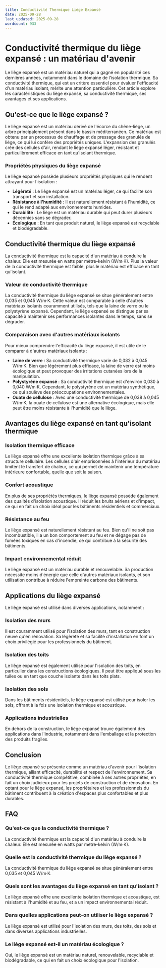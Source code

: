 ```yaml
---
title: Conductivité Thermique Liège Expansé
date: 2025-09-28
last_updated: 2025-09-28
wordcount: 933
---
```


# Conductivité thermique du liège expansé : un matériau d'avenir

Le liège expansé est un matériau naturel qui a gagné en popularité ces dernières années, notamment dans le domaine de l'isolation thermique. Sa conductivité thermique, qui est un critère essentiel pour évaluer l'efficacité d'un matériau isolant, mérite une attention particulière. Cet article explore les caractéristiques du liège expansé, sa conductivité thermique, ses avantages et ses applications.

## Qu'est-ce que le liège expansé ?

Le liège expansé est un matériau dérivé de l'écorce du chêne-liège, un arbre principalement présent dans le bassin méditerranéen. Ce matériau est obtenu par un processus de chauffage et de pressage des granulés de liège, ce qui lui confère des propriétés uniques. L'expansion des granulés crée des cellules d'air, rendant le liège expansé léger, résistant et particulièrement efficace en tant qu'isolant thermique.

### Propriétés physiques du liège expansé

Le liège expansé possède plusieurs propriétés physiques qui le rendent attrayant pour l'isolation :

- **Légèreté** : Le liège expansé est un matériau léger, ce qui facilite son transport et son installation.
- **Résistance à l'humidité** : Il est naturellement résistant à l'humidité, ce qui le rend adapté aux environnements humides.
- **Durabilité** : Le liège est un matériau durable qui peut durer plusieurs décennies sans se dégrader.
- **Écologique** : En tant que produit naturel, le liège expansé est recyclable et biodégradable.

## Conductivité thermique du liège expansé

La conductivité thermique est la capacité d'un matériau à conduire la chaleur. Elle est mesurée en watts par mètre-kelvin (W/m·K). Plus la valeur de la conductivité thermique est faible, plus le matériau est efficace en tant qu'isolant.

### Valeur de conductivité thermique

La conductivité thermique du liège expansé se situe généralement entre 0,035 et 0,045 W/m·K. Cette valeur est comparable à celle d'autres matériaux isolants couramment utilisés, tels que la laine de verre ou le polystyrène expansé. Cependant, le liège expansé se distingue par sa capacité à maintenir ses performances isolantes dans le temps, sans se dégrader.

### Comparaison avec d'autres matériaux isolants

Pour mieux comprendre l'efficacité du liège expansé, il est utile de le comparer à d'autres matériaux isolants :

- **Laine de verre** : Sa conductivité thermique varie de 0,032 à 0,045 W/m·K. Bien que légèrement plus efficace, la laine de verre est moins écologique et peut provoquer des irritations cutanées lors de la manipulation.
- **Polystyrène expansé** : Sa conductivité thermique est d'environ 0,030 à 0,040 W/m·K. Cependant, le polystyrène est un matériau synthétique, ce qui soulève des préoccupations environnementales.
- **Ouate de cellulose** : Avec une conductivité thermique de 0,038 à 0,045 W/m·K, la ouate de cellulose est une alternative écologique, mais elle peut être moins résistante à l'humidité que le liège.

## Avantages du liège expansé en tant qu'isolant thermique

### Isolation thermique efficace

Le liège expansé offre une excellente isolation thermique grâce à sa structure cellulaire. Les cellules d'air emprisonnées à l'intérieur du matériau limitent le transfert de chaleur, ce qui permet de maintenir une température intérieure confortable, quelle que soit la saison.

### Confort acoustique

En plus de ses propriétés thermiques, le liège expansé possède également des qualités d'isolation acoustique. Il réduit les bruits aériens et d'impact, ce qui en fait un choix idéal pour les bâtiments résidentiels et commerciaux.

### Résistance au feu

Le liège expansé est naturellement résistant au feu. Bien qu'il ne soit pas incombustible, il a un bon comportement au feu et ne dégage pas de fumées toxiques en cas d'incendie, ce qui contribue à la sécurité des bâtiments.

### Impact environnemental réduit

Le liège expansé est un matériau durable et renouvelable. Sa production nécessite moins d'énergie que celle d'autres matériaux isolants, et son utilisation contribue à réduire l'empreinte carbone des bâtiments.

## Applications du liège expansé

Le liège expansé est utilisé dans diverses applications, notamment :

### Isolation des murs

Il est couramment utilisé pour l'isolation des murs, tant en construction neuve qu'en rénovation. Sa légèreté et sa facilité d'installation en font un choix privilégié pour les professionnels du bâtiment.

### Isolation des toits

Le liège expansé est également utilisé pour l'isolation des toits, en particulier dans les constructions écologiques. Il peut être appliqué sous les tuiles ou en tant que couche isolante dans les toits plats.

### Isolation des sols

Dans les bâtiments résidentiels, le liège expansé est utilisé pour isoler les sols, offrant à la fois une isolation thermique et acoustique.

### Applications industrielles

En dehors de la construction, le liège expansé trouve également des applications dans l'industrie, notamment dans l'emballage et la protection des produits fragiles.

## Conclusion

Le liège expansé se présente comme un matériau d'avenir pour l'isolation thermique, alliant efficacité, durabilité et respect de l'environnement. Sa conductivité thermique compétitive, combinée à ses autres propriétés, en fait un choix judicieux pour les projets de construction et de rénovation. En optant pour le liège expansé, les propriétaires et les professionnels du bâtiment contribuent à la création d'espaces plus confortables et plus durables.

## FAQ

### Qu'est-ce que la conductivité thermique ?

La conductivité thermique est la capacité d'un matériau à conduire la chaleur. Elle est mesurée en watts par mètre-kelvin (W/m·K).

### Quelle est la conductivité thermique du liège expansé ?

La conductivité thermique du liège expansé se situe généralement entre 0,035 et 0,045 W/m·K.

### Quels sont les avantages du liège expansé en tant qu'isolant ?

Le liège expansé offre une excellente isolation thermique et acoustique, est résistant à l'humidité et au feu, et a un impact environnemental réduit.

### Dans quelles applications peut-on utiliser le liège expansé ?

Le liège expansé est utilisé pour l'isolation des murs, des toits, des sols et dans diverses applications industrielles.

### Le liège expansé est-il un matériau écologique ?

Oui, le liège expansé est un matériau naturel, renouvelable, recyclable et biodégradable, ce qui en fait un choix écologique pour l'isolation.